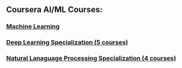 ## Coursera AI/ML Courses: 
### [Machine Learning](https://coursera.org/share/d43d99fea12e6dd6ab85fc78aef18e60)
### [Deep Learning Specialization (5 courses)](https://coursera.org/share/d43d99fea12e6dd6ab85fc78aef18e60)
### [Natural Lanaguage Processing Specialization (4 courses)](https://coursera.org/share/d43d99fea12e6dd6ab85fc78aef18e60)
